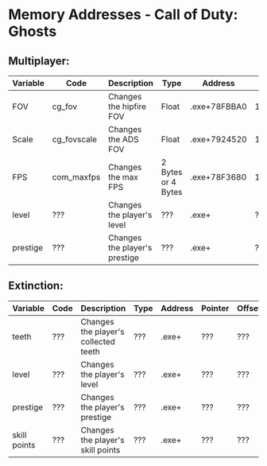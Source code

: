 # Memory Addresses - Call of Duty: Ghosts

## Multiplayer:

| Variable | Code | Description | Type | Address | Pointer | Offset |
| --- | --- | --- | --- | --- | --- | --- |
| FOV | cg_fov | Changes the hipfire FOV | Float | .exe+78FBBA0 | 1419A9640 | +10 |
| Scale | cg_fovscale | Changes the ADS FOV | Float | .exe+7924520 | 1419A9650 | +10 |
| FPS | com_maxfps | Changes the max FPS | 2 Bytes or 4 Bytes | .exe+78F3680 | 1445CE928 | +10 |
| level | ??? | Changes the player's level | ??? | .exe+ | ??? | ??? |
| prestige | ??? | Changes the player's prestige | ??? | .exe+ | ??? | ??? |

## Extinction:

| Variable | Code | Description | Type | Address | Pointer | Offset |
| --- | --- | --- | --- | --- | --- | --- |
| teeth | ??? | Changes the player's collected teeth | ??? | .exe+ | ??? | ??? |
| level | ??? | Changes the player's level | ??? | .exe+ | ??? | ??? |
| prestige | ??? | Changes the player's prestige | ??? | .exe+ | ??? | ??? |
| skill points | ??? | Changes the player's skill points | ??? | .exe+ | ??? | ??? |
